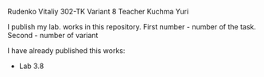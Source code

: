 Rudenko Vitaliy 302-TK
Variant 8
Teacher Kuchma Yuri

I publish my lab. works in this repository.
First number - number of the task. Second - number of variant

I have already published this works:
- Lab 3.8
